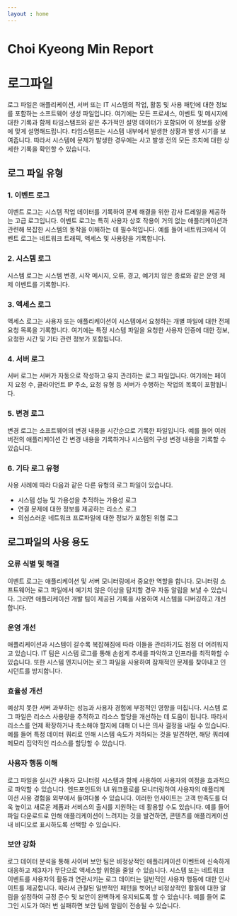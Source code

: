 ```yaml
---
layout : home
---
```


# Choi Kyeong Min Report 
# 로그파일

로그 파일은 애플리케이션, 서버 또는 IT 시스템의 작업, 활동 및 사용 패턴에 대한 정보를 포함하는 소프트웨어 생성 파일입니다. 여기에는 모든 프로세스, 이벤트 및 메시지에 대한 기록과 함께 타임스탬프와 같은 추가적인 설명 데이터가 포함되어 이 정보를 상황에 맞게 설명해드립니다. 타임스탬프는 시스템 내부에서 발생한 상황과 발생 시기를 보여줍니다. 따라서 시스템에 문제가 발생한 경우에는 사고 발생 전의 모든 조치에 대한 상세한 기록을 확인할 수 있습니다.

## **로그 파일 유형**

### 1. **이벤트 로그**

이벤트 로그는 시스템 작업 데이터를 기록하여 문제 해결을 위한 감사 트레일을 제공하는 고급 로그입니다. 이벤트 로그는 특히 사용자 상호 작용이 거의 없는 애플리케이션과 관련해 복잡한 시스템의 동작을 이해하는 데 필수적입니다. 예를 들어 네트워크에서 이벤트 로그는 네트워크 트래픽, 액세스 및 사용량을 기록합니다.

### 2. **시스템 로그**

시스템 로그는 시스템 변경, 시작 메시지, 오류, 경고, 예기치 않은 종료와 같은 운영 체제 이벤트를 기록합니다.

### 3. **액세스 로그**

액세스 로그는 사용자 또는 애플리케이션이 시스템에서 요청하는 개별 파일에 대한 전체 요청 목록을 기록합니다. 여기에는 특정 시스템 파일을 요청한 사용자 인증에 대한 정보, 요청한 시간 및 기타 관련 정보가 포함됩니다.

### 4. **서버 로그**

서버 로그는 서버가 자동으로 작성하고 유지 관리하는 로그 파일입니다. 여기에는 페이지 요청 수, 클라이언트 IP 주소, 요청 유형 등 서버가 수행하는 작업의 목록이 포함됩니다.

### 5. **변경 로그**

변경 로그는 소프트웨어의 변경 내용을 시간순으로 기록한 파일입니다. 예를 들어 여러 버전의 애플리케이션 간 변경 내용을 기록하거나 시스템의 구성 변경 내용을 기록할 수 있습니다.

### 6. **기타 로그 유형**

사용 사례에 따라 다음과 같은 다른 유형의 로그 파일이 있습니다.

- 시스템 성능 및 가용성을 추적하는 가용성 로그
- 연결 문제에 대한 정보를 제공하는 리소스 로그
- 의심스러운 네트워크 프로파일에 대한 정보가 포함된 위협 로그

## 로그파일의 사용 용도

### **오류 식별 및 해결**

이벤트 로그는 애플리케이션 및 서버 모니터링에서 중요한 역할을 합니다. 모니터링 소프트웨어는 로그 파일에서 예기치 않은 이상을 탐지할 경우 자동 알림을 보낼 수 있습니다. 그러면 애플리케이션 개발 팀이 제공된 기록을 사용하여 시스템을 디버깅하고 개선합니다.

### **운영 개선**

애플리케이션과 시스템이 갈수록 복잡해짐에 따라 이들을 관리하기도 점점 더 어려워지고 있습니다. IT 팀은 시스템 로그를 통해 손쉽게 추세를 파악하고 인프라를 최적화할 수 있습니다. 또한 시스템 엔지니어는 로그 파일을 사용하여 잠재적인 문제를 찾아내고 인시던트를 방지합니다.

### **효율성 개선**

예상치 못한 서버 과부하는 성능과 사용자 경험에 부정적인 영향을 미칩니다. 시스템 로그 파일은 리소스 사용량을 추적하고 리소스 할당을 개선하는 데 도움이 됩니다. 따라서 리소스를 언제 확장하거나 축소해야 할지에 대해 더 나은 의사 결정을 내릴 수 있습니다. 예를 들어 특정 데이터 쿼리로 인해 시스템 속도가 저하되는 것을 발견하면, 해당 쿼리에 메모리 집약적인 리소스를 할당할 수 있습니다.

### **사용자 행동 이해**

로그 파일을 실시간 사용자 모니터링 시스템과 함께 사용하여 사용자의 여정을 효과적으로 파악할 수 있습니다. 엔드포인트와 UI 워크플로를 모니터링하여 사용자의 애플리케이션 사용 경험을 외부에서 들여다볼 수 있습니다. 이러한 인사이트는 고객 만족도를 더욱 높이고 새로운 제품과 서비스의 출시를 지원하는 데 활용할 수도 있습니다. 예를 들어 파일 다운로드로 인해 애플리케이션이 느려지는 것을 발견하면, 콘텐츠를 애플리케이션 내 비디오로 표시하도록 선택할 수 있습니다.

### **보안 강화**

로그 데이터 분석을 통해 사이버 보안 팀은 비정상적인 애플리케이션 이벤트에 신속하게 대응하고 제3자가 무단으로 액세스할 위험을 줄일 수 있습니다. 시스템 또는 네트워크 이벤트를 사용자의 활동과 연관시키는 로그 데이터는 일반적인 사용자 행동에 대한 인사이트를 제공합니다. 따라서 관찰된 일반적인 패턴을 벗어난 비정상적인 활동에 대한 알림을 설정하여 규정 준수 및 보안이 완벽하게 유지되도록 할 수 있습니다. 예를 들어 로그인 시도가 여러 번 실패하면 보안 팀에 알림이 전송될 수 있습니다.
